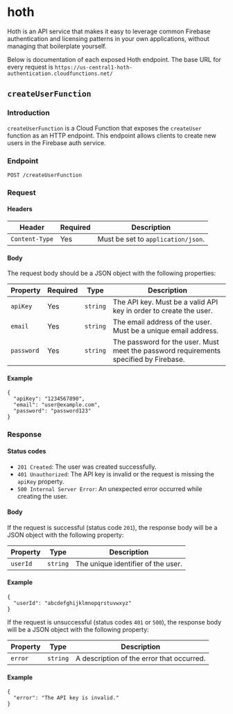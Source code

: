 # hoth

Hoth is an API service that makes it easy to leverage common Firebase authentication and licensing patterns in your own applications, without managing that boilerplate yourself.

Below is documentation of each exposed Hoth endpoint. The base URL for every request is `https://us-central1-hoth-authentication.cloudfunctions.net/`

## `createUserFunction`

### Introduction

`createUserFunction` is a Cloud Function that exposes the `createUser` function as an HTTP endpoint. This endpoint allows clients to create new users in the Firebase auth service.

### Endpoint

`POST /createUserFunction`

### Request

#### Headers

| Header       | Required | Description                                                             |
|--------------|----------|-------------------------------------------------------------------------|
| `Content-Type` | Yes    | Must be set to `application/json`.                                      |

#### Body

The request body should be a JSON object with the following properties:

| Property    | Required | Type     | Description                                                             |
|-------------|----------|----------|-------------------------------------------------------------------------|
| `apiKey`    | Yes      | `string` | The API key. Must be a valid API key in order to create the user.       |
| `email`     | Yes      | `string` | The email address of the user. Must be a unique email address.          |
| `password`  | Yes      | `string` | The password for the user. Must meet the password requirements specified by Firebase. |

#### Example

```
{
  "apiKey": "1234567890",
  "email": "user@example.com",
  "password": "password123"
}
```

### Response

#### Status codes

- `201 Created`: The user was created successfully.
- `401 Unauthorized`: The API key is invalid or the request is missing the `apiKey` property.
- `500 Internal Server Error`: An unexpected error occurred while creating the user.

#### Body

If the request is successful (status code `201`), the response body will be a JSON object with the following property:

| Property    | Type     | Description                                                             |
|-------------|----------|-------------------------------------------------------------------------|
| `userId`    | `string` | The unique identifier of the user.                                      |

#### Example

```
{
  "userId": "abcdefghijklmnopqrstuvwxyz"
}
```

If the request is unsuccessful (status codes `401` or `500`), the response body will be a JSON object with the following property:

| Property    | Type     | Description                                                             |
|-------------|----------|-------------------------------------------------------------------------|
| `error`     | `string` | A description of the error that occurred.                                |

#### Example

```
{
  "error": "The API key is invalid."
}
```

